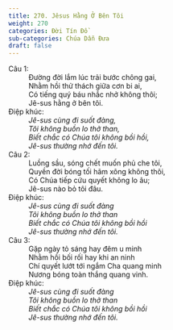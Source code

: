 ```yaml
---
title: 270. Jêsus Hằng Ở Bên Tôi
weight: 270
categories: Đời Tín Đồ
sub-categories: Chúa Dẫn Đưa
draft: false
---
```

<dl><dt>Câu 1:</dt><dd data-verse="1">Đường đời lắm lúc trải bước chông gai, <br/>Nhằm hồi thử thách giữa cơn bi ai, <br/>Có tiếng quý báu nhắc nhở không thôi; <br/>Jê-sus hằng ở bên tôi. </dd><dt>Điệp khúc:</dt><dd data-chorus="1"><em>Jê-sus cùng đi suốt đàng, <br/>Tôi không buồn lo thở than, <br/>Biết chắc có Chúa tôi không bồi hồi, <br/>Jê-sus thường nhớ đến tôi. </em></dd><dt>Câu 2:</dt><dd data-verse="2">Luồng sầu, sóng chết muốn phủ che tôi, <br/>Quyền đời bóng tối hãm xông không thôi, <br/>Có Chúa tiếp cứu quyết không lo âu; <br/>Jê-sus nào bỏ tôi đâu. </dd><dt>Điệp khúc:</dt><dd data-chorus="1"><em>Jê-sus cùng đi suốt đàng <br/>Tôi không buồn lo thở than <br/>Biết chắc có Chúa tôi không bồi hồi <br/>Jê-sus thường nhớ đến tôi. </em></dd><dt>Câu 3:</dt><dd data-verse="3">Gặp ngày tỏ sáng hay đêm u minh <br/>Nhằm hồi bối rối hay khi an ninh <br/>Chí quyết lướt tới ngắm Cha quang minh <br/>Nương bóng toàn thắng quang vinh. </dd><dt>Điệp khúc:</dt><dd data-chorus="1"><em>Jê-sus cùng đi suốt đàng <br/>Tôi không buồn lo thở than <br/>Biết chắc có Chúa tôi không bồi hồi <br/>Jê-sus thường nhớ đến tôi. </em></dd></dl>